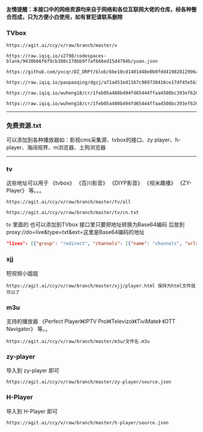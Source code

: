#### 友情提醒：本接口中的网络资源均来自于网络和各位互联网大佬的仓库，经各种整合而成，只为方便小白使用，如有冒犯请联系删除
### TVbox 

```
https://agit.ai/ccy/v/raw/branch/master/v

https://raw.iqiq.io/x2798/codespaces-blank/9430b66f6f9cb380c178bb9f7af666ed15d4794b/yuan.json

https://github.com/yxcqr/DZ_DRPY/blob/6be10cd1401d48e0b0fdd41982812996a7062f2b/txt/json/E8plus.json

https://raw.iqiq.io/paopaoqing/dgzj/a71a451ed1167c989730416ce17df45e5b3361e7/ceshi.json

https://raw.iqiq.io/wuheng18/cr/1feb05a480b494fd65444ffaa4508bc393ef6200/s121/s121.json

https://raw.iqiq.io/wuheng18/cr/1feb05a480b494fd65444ffaa4508bc393ef6200/%E6%AC%A7%E6%AD%8C2/2

```
---

### 免费资源.txt 

可以添加到各种播放器如：影视cms采集源、tvbox的接口、zy player、h-player、海阔视界、m浏览器、土狗浏览器

---
### tv

这些地址可以用于 《tvbox》 《百川影音》 《DIYP影音》 《视米趣播》 《ZY-Player》 等。。。

```
https://agit.ai/ccy/v/raw/branch/master/tv/all 

https://agit.ai/ccy/v/raw/branch/master/tv/cn.txt

```

tv 里面的  也可以添加到TVbox 接口里只要把地址转换为Base64编码 后放到proxy://do=live&type=txt&ext=这里是Base64编码的地址

```JSON
"lives": [{"group": "redirect", "channels": [{"name": "channels", "urls": ["proxy://do=live&type=txt&ext=这里是Base64编码的地址"] } 
```
### xjj 

短视频小姐姐 
```
https://agit.ai/ccy/v/raw/branch/master/xjj/player.html 保持为html文件就可以了
```

### m3u 

支持的播放器 《Perfect Player》《IPTV Pro》《Televizo》《TiviMate》 《OTT Navigator》 等。。

```
https://agit.ai/ccy/v/raw/branch/master/m3u/文件名.m3u
```

### zy-player 

导入到 zy-player 即可
```
https://agit.ai/ccy/v/raw/branch/master/zy-player/source.json

```

### H-Player 

导入到 H-Player 即可
```
https://agit.ai/ccy/v/raw/branch/master/h-player/source.json

```




